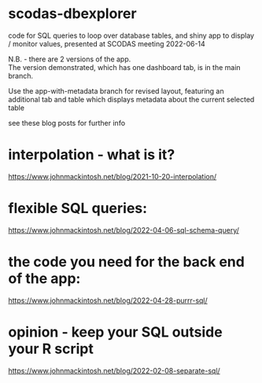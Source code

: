 # scodas-dbexplorer
code for SQL queries to loop over database tables,  and shiny app to display / monitor values,  presented at SCODAS meeting 2022-06-14

N.B. - there are 2 versions of the app.  
The version demonstrated, which has one dashboard tab, is in the main branch.  

Use the app-with-metadata branch for revised layout, featuring an additional tab and table which displays metadata about the current selected table


see these blog posts for further info

# interpolation - what is it?
https://www.johnmackintosh.net/blog/2021-10-20-interpolation/  

# flexible SQL queries:
https://www.johnmackintosh.net/blog/2022-04-06-sql-schema-query/  

# the code you need for the back end of the app:
https://www.johnmackintosh.net/blog/2022-04-28-purrr-sql/  


# opinion - keep your SQL outside your R script
https://www.johnmackintosh.net/blog/2022-02-08-separate-sql/  




